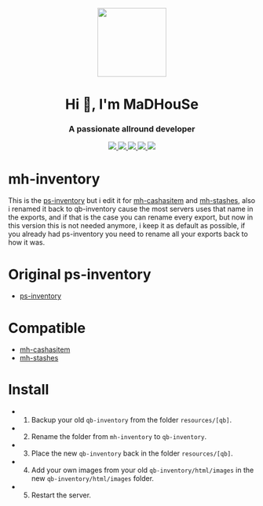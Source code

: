 <p align="center">
    <img width="140" src="https://icons.iconarchive.com/icons/iconarchive/red-orb-alphabet/128/Letter-M-icon.png" />  
    <h1 align="center">Hi 👋, I'm MaDHouSe</h1>
    <h3 align="center">A passionate allround developer </h3>    
</p>

<p align="center">
  <a href="https://github.com/MaDHouSe79/mh-inventory/issues">
    <img src="https://img.shields.io/github/issues/MaDHouSe79/mh-inventory"/> 
  </a>
  <a href="https://github.com/MaDHouSe79/mh-cashasitem/watchers">
    <img src="https://img.shields.io/github/watchers/MaDHouSe79/mh-inventory"/> 
  </a> 
  <a href="https://github.com/MaDHouSe79/mh-inventory/network/members">
    <img src="https://img.shields.io/github/forks/MaDHouSe79/mh-inventory"/> 
  </a>  
  <a href="https://github.com/MaDHouSe79/mh-inventory/stargazers">
    <img src="https://img.shields.io/github/stars/MaDHouSe79/mh-inventory?color=white"/> 
  </a>
  <a href="https://github.com/MaDHouSe79/mh-inventory/blob/main/LICENSE">
    <img src="https://img.shields.io/github/license/MaDHouSe79/mh-inventory?color=black"/> 
  </a>      
</p>


# mh-inventory
This is the [ps-inventory](https://github.com/Project-Sloth/ps-inventory) but i edit it for [mh-cashasitem](https://github.com/MaDHouSe79/mh-cashasitem) and [mh-stashes](https://github.com/MaDHouSe79/mh-stashes),
also i renamed it back to qb-inventory cause the most servers uses that name in the exports,
and if that is the case you can rename every export,
but now in this version this is not needed anymore, i keep it as default as possible, 
if you already had ps-inventory you need to rename all your exports back to how it was.


# Original ps-inventory
- [ps-inventory](https://github.com/Project-Sloth/ps-inventory)

# Compatible
- [mh-cashasitem](https://github.com/MaDHouSe79/mh-cashasitem)
- [mh-stashes](https://github.com/MaDHouSe79/mh-stashes)


# Install
- 1. Backup your old `qb-inventory` from the folder `resources/[qb]`.
- 2. Rename the folder from `mh-inventory` to `qb-inventory`.
- 3. Place the new `qb-inventory` back in the folder `resources/[qb]`.
- 4. Add your own images from your old `qb-inventory/html/images` in the new `qb-inventory/html/images` folder.
- 5. Restart the server.
